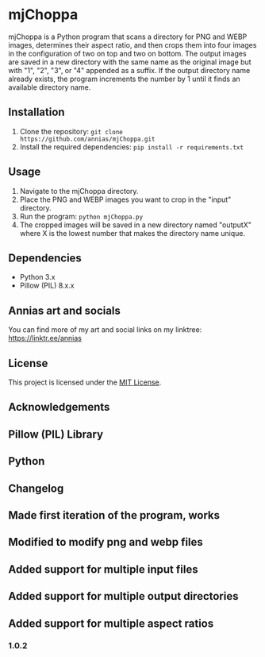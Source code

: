 # mjChoppa

mjChoppa is a Python program that scans a directory for PNG and WEBP images, determines their aspect ratio, and then crops them into four images in the configuration of two on top and two on bottom. The output images are saved in a new directory with the same name as the original image but with "1", "2", "3", or "4" appended as a suffix. If the output directory name already exists, the program increments the number by 1 until it finds an available directory name.

## Installation

1. Clone the repository: `git clone https://github.com/annias/mjChoppa.git`
2. Install the required dependencies: `pip install -r requirements.txt`

## Usage

1. Navigate to the mjChoppa directory.
2. Place the PNG and WEBP images you want to crop in the "input" directory.
3. Run the program: `python mjChoppa.py`
4. The cropped images will be saved in a new directory named "outputX" where X is the lowest number that makes the directory name unique.

## Dependencies

- Python 3.x
- Pillow (PIL) 8.x.x

## Annias art and socials

You can find more of my art and social links on my linktree: https://linktr.ee/annias

## License

This project is licensed under the [MIT License](https://opensource.org/licenses/MIT).

## Acknowledgements
## Pillow (PIL) Library
## Python

## Changelog
## Made first iteration of the program, works
## Modified to modify png and webp files
## Added support for multiple input files
## Added support for multiple output directories
## Added support for multiple aspect ratios

### 1.0.2